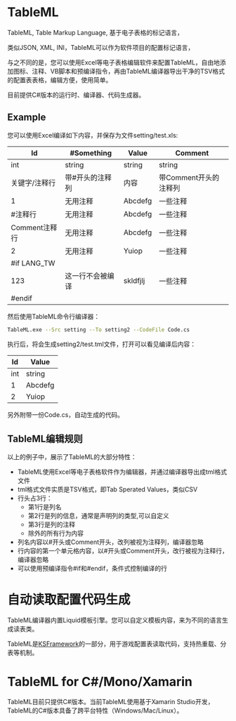 
# TableML

TableML, Table Markup Language, 基于电子表格的标记语言，

类似JSON, XML, INI，TableML可以作为软件项目的配置标记语言，

与之不同的是，您可以使用Excel等电子表格编辑软件来配置TableML，自由地添加图标、注释、VB脚本和预编译指令，再由TableML编译器导出干净的TSV格式的配置表表格，编辑方便，使用简单。

目前提供C#版本的运行时、编译器、代码生成器。

## Example


您可以使用Excel编译如下内容，并保存为文件setting/test.xls:

| Id            | #Something       | Value    | Comment               |
| ---           | ---              | ---      | ---                   |
| int           | string           | string   | string                |
| 关键字/注释行 | 带#开头的注释列  | 内容     | 带Comment开头的注释列 |
| 1             | 无用注释         | Abcdefg  | 一些注释              |
| #注释行       | 无用注释         | Abcdefg  | 一些注释              |
| Comment注释行 | 无用注释         | Abcdefg  | 一些注释              |
| 2             | 无用注释         | Yuiop    | 一些注释              |
| #if LANG_TW   |                  |          |                       |
| 123           | 这一行不会被编译 | skldfjlj | 一些注释              |
| #endif        |                  |          |                       |


然后使用TableML命令行编译器：
```bash
TableML.exe --Src setting --To setting2 --CodeFile Code.cs

```

执行后，将会生成setting2/test.tml文件，打开可以看见编译后内容：

| Id  | Value   |
| --- | ---     |
| int | string  |
| 1   | Abcdefg |
| 2   | Yuiop   |

另外附带一份Code.cs，自动生成的代码。


## TableML编辑规则

以上的例子中，展示了TableML的大部分特性：

- TableML使用Excel等电子表格软件作为编辑器，并通过编译器导出成tml格式文件
- tml格式文件实质是TSV格式，即Tab Sperated Values，类似CSV
- 行头占3行：
    - 第1行是列名
    - 第2行是列的信息，通常是声明列的类型,可以自定义
    - 第3行是列的注释
    - 除外的所有行为内容
- 列名内容以#开头或Comment开头，改列被视为注释列，编译器忽略
- 行内容的第一个单元格内容，以#开头或Comment开头，改行被视为注释行，编译器忽略
- 可以使用预编译指令#if和#endif，条件式控制编译的行



# 自动读取配置代码生成

TableML编译器内置Liquid模板引擎。您可以自定义模板内容，来为不同的语言生成读表类。

TableML是[KSFramework](https://github.com/mr-kelly/KSFramework)的一部分，用于游戏配置表读取代码，支持热重载、分表等机制。

# TableML for C#/Mono/Xamarin

TableML目前只提供C#版本。当前TableML使用基于Xamarin Studio开发，TableML的C#版本具备了跨平台特性（Windows/Mac/Linux）。
